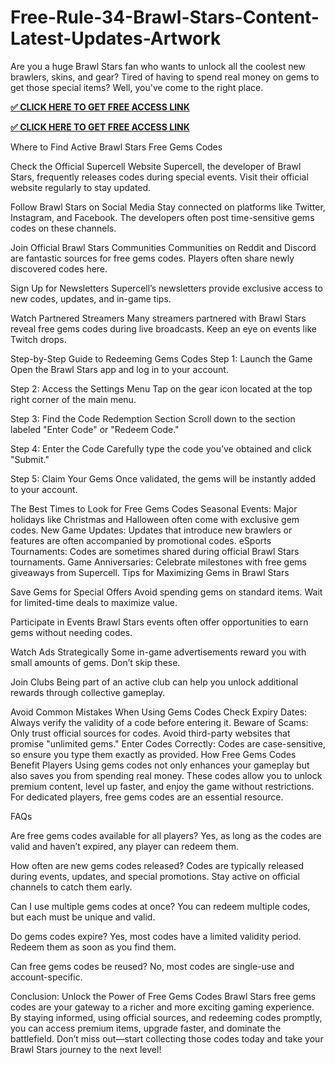 # Free-Rule-34-Brawl-Stars-Content-Latest-Updates-Artwork
Are you a huge Brawl Stars fan who wants to unlock all the coolest new brawlers, skins, and gear? Tired of having to spend real money on gems to get those special items? Well, you've come to the right place.



**[✅ CLICK HERE TO GET FREE ACCESS LINK](https://usaofferzon.com/brawlstarsgift)**


**[✅ CLICK HERE TO GET FREE ACCESS LINK](https://usaofferzon.com/giftcard)**


Where to Find Active Brawl Stars Free Gems Codes

Check the Official Supercell Website Supercell, the developer of Brawl Stars, frequently releases codes during special events. Visit their official website regularly to stay updated.

Follow Brawl Stars on Social Media Stay connected on platforms like Twitter, Instagram, and Facebook. The developers often post time-sensitive gems codes on these channels.

Join Official Brawl Stars Communities Communities on Reddit and Discord are fantastic sources for free gems codes. Players often share newly discovered codes here.

Sign Up for Newsletters Supercell’s newsletters provide exclusive access to new codes, updates, and in-game tips.

Watch Partnered Streamers Many streamers partnered with Brawl Stars reveal free gems codes during live broadcasts. Keep an eye on events like Twitch drops.

Step-by-Step Guide to Redeeming Gems Codes Step 1: Launch the Game Open the Brawl Stars app and log in to your account.

Step 2: Access the Settings Menu Tap on the gear icon located at the top right corner of the main menu.

Step 3: Find the Code Redemption Section Scroll down to the section labeled "Enter Code" or "Redeem Code."

Step 4: Enter the Code Carefully type the code you’ve obtained and click "Submit."

Step 5: Claim Your Gems Once validated, the gems will be instantly added to your account.

The Best Times to Look for Free Gems Codes Seasonal Events: Major holidays like Christmas and Halloween often come with exclusive gem codes. New Game Updates: Updates that introduce new brawlers or features are often accompanied by promotional codes. eSports Tournaments: Codes are sometimes shared during official Brawl Stars tournaments. Game Anniversaries: Celebrate milestones with free gems giveaways from Supercell. Tips for Maximizing Gems in Brawl Stars

Save Gems for Special Offers Avoid spending gems on standard items. Wait for limited-time deals to maximize value.

Participate in Events Brawl Stars events often offer opportunities to earn gems without needing codes.

Watch Ads Strategically Some in-game advertisements reward you with small amounts of gems. Don’t skip these.

Join Clubs Being part of an active club can help you unlock additional rewards through collective gameplay.

Avoid Common Mistakes When Using Gems Codes Check Expiry Dates: Always verify the validity of a code before entering it. Beware of Scams: Only trust official sources for codes. Avoid third-party websites that promise "unlimited gems." Enter Codes Correctly: Codes are case-sensitive, so ensure you type them exactly as provided. How Free Gems Codes Benefit Players Using gems codes not only enhances your gameplay but also saves you from spending real money. These codes allow you to unlock premium content, level up faster, and enjoy the game without restrictions. For dedicated players, free gems codes are an essential resource.

FAQs

Are free gems codes available for all players? Yes, as long as the codes are valid and haven’t expired, any player can redeem them.

How often are new gems codes released? Codes are typically released during events, updates, and special promotions. Stay active on official channels to catch them early.

Can I use multiple gems codes at once? You can redeem multiple codes, but each must be unique and valid.

Do gems codes expire? Yes, most codes have a limited validity period. Redeem them as soon as you find them.

Can free gems codes be reused? No, most codes are single-use and account-specific.

Conclusion: Unlock the Power of Free Gems Codes Brawl Stars free gems codes are your gateway to a richer and more exciting gaming experience. By staying informed, using official sources, and redeeming codes promptly, you can access premium items, upgrade faster, and dominate the battlefield. Don’t miss out—start collecting those codes today and take your Brawl Stars journey to the next level!
